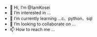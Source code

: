 - 👋 Hi, I’m @IamKosei
- 👀 I’m interested in ...
- 🌱 I’m currently learning ...c、python、sql
- 💞️ I’m looking to collaborate on ...
- 📫 How to reach me ...

<!---
IamKosei/IamKosei is a ✨ special ✨ repository because its `README.md` (this file) appears on your GitHub profile.
You can click the Preview link to take a look at your changes.
--->
